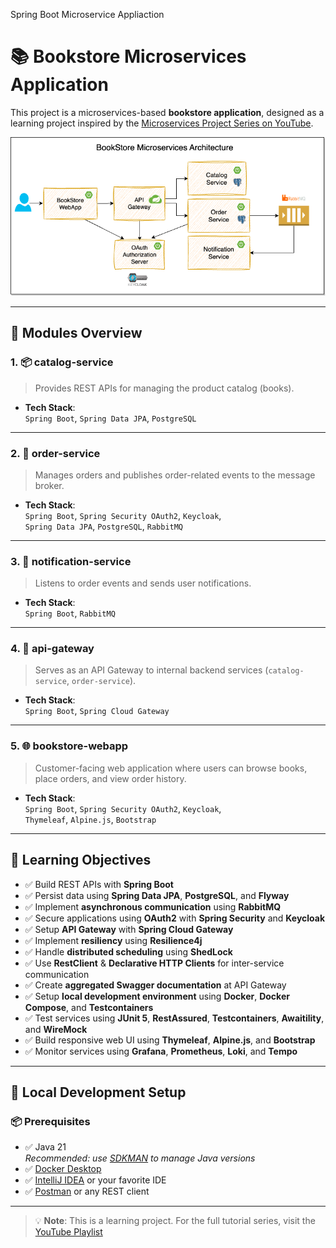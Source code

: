 Spring Boot Microservice Appliaction



# 📚 Bookstore Microservices Application

This project is a microservices-based **bookstore application**, designed as a learning project inspired by the [Microservices Project Series on YouTube](https://www.youtube.com/playlist?list=PLuNxlOYbv61g_ytin-wgkecfWDKVCEDmB).



![alt text](bookstore-spring-microservices.png)

---

## 🧩 Modules Overview

### 1. 📦 catalog-service
> Provides REST APIs for managing the product catalog (books).

- **Tech Stack**:  
  `Spring Boot`, `Spring Data JPA`, `PostgreSQL`

---

### 2. 🛒 order-service
> Manages orders and publishes order-related events to the message broker.

- **Tech Stack**:  
  `Spring Boot`, `Spring Security OAuth2`, `Keycloak`,  
  `Spring Data JPA`, `PostgreSQL`, `RabbitMQ`

---

### 3. 📧 notification-service
> Listens to order events and sends user notifications.

- **Tech Stack**:  
  `Spring Boot`, `RabbitMQ`

---

### 4. 🚪 api-gateway
> Serves as an API Gateway to internal backend services (`catalog-service`, `order-service`).

- **Tech Stack**:  
  `Spring Boot`, `Spring Cloud Gateway`

---

### 5. 🌐 bookstore-webapp
> Customer-facing web application where users can browse books, place orders, and view order history.

- **Tech Stack**:  
  `Spring Boot`, `Spring Security OAuth2`, `Keycloak`,  
  `Thymeleaf`, `Alpine.js`, `Bootstrap`

---

## 🎯 Learning Objectives

- ✅ Build REST APIs with **Spring Boot**
- ✅ Persist data using **Spring Data JPA**, **PostgreSQL**, and **Flyway**
- ✅ Implement **asynchronous communication** using **RabbitMQ**
- ✅ Secure applications using **OAuth2** with **Spring Security** and **Keycloak**
- ✅ Setup **API Gateway** with **Spring Cloud Gateway**
- ✅ Implement **resiliency** using **Resilience4j**
- ✅ Handle **distributed scheduling** using **ShedLock**
- ✅ Use **RestClient** & **Declarative HTTP Clients** for inter-service communication
- ✅ Create **aggregated Swagger documentation** at API Gateway
- ✅ Setup **local development environment** using **Docker**, **Docker Compose**, and **Testcontainers**
- ✅ Test services using **JUnit 5**, **RestAssured**, **Testcontainers**, **Awaitility**, and **WireMock**
- ✅ Build responsive web UI using **Thymeleaf**, **Alpine.js**, and **Bootstrap**
- ✅ Monitor services using **Grafana**, **Prometheus**, **Loki**, and **Tempo**

---

## 🧰 Local Development Setup

### 📦 Prerequisites

- ✅ Java 21  
  _Recommended: use [SDKMAN](https://sdkman.io/) to manage Java versions_
- ✅ [Docker Desktop](https://www.docker.com/products/docker-desktop/)
- ✅ [IntelliJ IDEA](https://www.jetbrains.com/idea/) or your favorite IDE
- ✅ [Postman](https://www.postman.com/) or any REST client

---

> 💡 **Note**: This is a learning project. For the full tutorial series, visit the [YouTube Playlist](https://www.youtube.com/playlist?list=PLuNxlOYbv61g_ytin-wgkecfWDK_)
